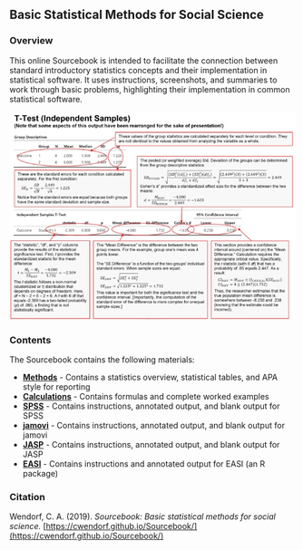 <a href="https://github.com/cwendorf/Sourcebook/" style="display: none;">
# Sourcebook
</a>

## Basic Statistical Methods for Social Science

### Overview

This online Sourcebook is intended to facilitate the connection between standard introductory statistics concepts and their implementation in statistical software. It uses instructions, screenshots, and summaries to work through basic problems, highlighting their implementation in common statistical software.

<p align="center"><kbd><img src="AnnotatedOutput.jpg"></kbd></p>

### Contents

The Sourcebook contains the following materials:

- [**Methods**](./Methods) - Contains a statistics overview, statistical tables, and APA style for reporting
- [**Calculations**](./Calculations) - Contains formulas and complete worked examples
- [**SPSS**](./SPSS) - Contains instructions, annotated output, and blank output for SPSS
- [**jamovi**](./jamovi) - Contains instructions, annotated output, and blank output for jamovi
- [**JASP**](./JASP) - Contains instructions, annotated output, and blank output for JASP
- [**EASI**](./EASI) - Contains instructions and annotated output for EASI (an R package)

### Citation

Wendorf, C. A. (2019). _Sourcebook: Basic statistical methods for social science._ [https://cwendorf.github.io/Sourcebook/](https://cwendorf.github.io/Sourcebook/)

